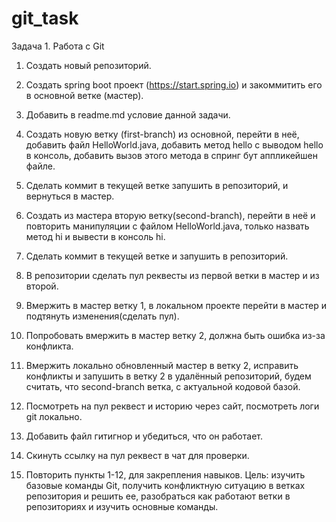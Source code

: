 # git_task
Задача 1. Работа с Git
1. Создать новый репозиторий.
2. Создать spring boot проект (https://start.spring.io) и закоммитить его в основной ветке (мастер).
3. Добавить в readme.md условие данной задачи.
4. Создать новую ветку (first-branch) из основной, перейти в неё, добавить файл HelloWorld.java, добавить метод hello с выводом hello в консоль, добавить вызов этого метода в спринг бут аппликейшен файле.
5. Сделать коммит в текущей ветке запушить в репозиторий, и вернуться в мастер.
6. Создать из мастера вторую ветку(second-branch), перейти в неё и повторить манипуляции с файлом HelloWorld.java, только назвать метод hi и вывести в консоль hi.
7. Сделать коммит в текущей ветке и запушить в репозиторий.
8. В репозитории сделать пул реквесты из первой ветки в мастер и из второй.
9. Вмержить в мастер ветку 1, в локальном проекте перейти в мастер и подтянуть изменения(сделать пул).


10. Попробовать вмержить в мастер ветку 2, должна быть ошибка из-за конфликта.
11. Вмержить локально обновленный мастер в ветку 2, исправить конфликты и запушить в ветку 2 в удалённый репозиторий, будем считать, что second-branch ветка, с актуальной кодовой базой.
12. Посмотреть на пул реквест и историю через сайт, посмотреть логи git локально.
13. Добавить файл гитигнор и убедиться, что он работает.
14. Скинуть ссылку на пул реквест в чат для проверки.
15. Повторить пункты 1-12, для закрепления навыков.
Цель: изучить базовые команды Git, получить конфликтную ситуацию в ветках репозитория и решить ее, разобраться как работают ветки в репозиториях и изучить основные команды.
